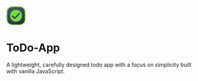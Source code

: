 <img src="./assets/todo-app-logo/todo-app-logo.png" height="50px">

# ToDo-App
A lightweight, carefully designed todo app with a focus on simplicity built with vanilla JavaScript.
